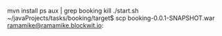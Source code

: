 mvn install
ps aux | grep booking
kill <pid>
./start.sh
~/javaProjects/tasks/booking/target$ scp booking-0.0.1-SNAPSHOT.war ramamike@ramamike.blockwit.io:
